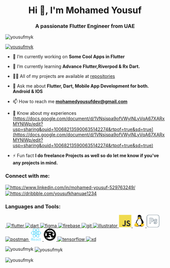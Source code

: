 <h1 align="center">Hi 👋, I'm Mohamed Yousuf</h1>
<h3 align="center">A passionate Flutter Engineer from UAE</h3>

<p align="left"> <img src="https://komarev.com/ghpvc/?username=yousufmyk&label=Profile%20views&color=0e75b6&style=flat" alt="yousufmyk" /> </p>

<p align="left"> <a href="https://github.com/ryo-ma/github-profile-trophy"><img src="https://github-profile-trophy.vercel.app/?username=yousufmyk" alt="yousufmyk" /></a> </p>

- 🔭 I’m currently working on **Some Cool Apps in Flutter**

- 🌱 I’m currently learning **Advance Flutter,Riverpod & Rx Dart.**

- 👨‍💻 All of my projects are available at [repositories](repositories)

- 💬 Ask me about **Flutter, Dart, Mobile App Development for both. Android & IOS**

- 📫 How to reach me **mohamedyousufdev@gmail.com**

- 📄 Know about my experiences [https://docs.google.com/document/d/1VNsjspa9ofVWylNLyVqA67XARxMYNIWp/edit?usp=sharing&ouid=100682135900635142274&rtpof=true&sd=true](https://docs.google.com/document/d/1VNsjspa9ofVWylNLyVqA67XARxMYNIWp/edit?usp=sharing&ouid=100682135900635142274&rtpof=true&sd=true)

- ⚡ Fun fact **I do freelance Projects as well so do let me know if you've any projects in mind.**

<h3 align="left">Connect with me:</h3>
<p align="left">
<a href="https://linkedin.com/in/https://www.linkedin.com/in/mohamed-yousuf-529763249/" target="blank"><img align="center" src="https://raw.githubusercontent.com/rahuldkjain/github-profile-readme-generator/master/src/images/icons/Social/linked-in-alt.svg" alt="https://www.linkedin.com/in/mohamed-yousuf-529763249/" height="30" width="40" /></a>
<a href="https://dribbble.com/https://dribbble.com/yousufkhanuae1234" target="blank"><img align="center" src="https://raw.githubusercontent.com/rahuldkjain/github-profile-readme-generator/master/src/images/icons/Social/dribbble.svg" alt="https://dribbble.com/yousufkhanuae1234" height="30" width="40" /></a>
</p>

<h3 align="left">Languages and Tools:</h3>
<p align="left"> <a href="https://getbootstrap.com" target="_blank" rel="noreferrer"> <img
height="40"/> </a> <a href="https://flutter.dev" target="_blank" rel="noreferrer"> <img src="https://www.vectorlogo.zone/logos/flutterio/flutterio-icon.svg" alt="flutter"src="https://raw.githubusercontent.com/devicons/devicon/master/icons/bootstrap/bootstrap-plain-wordmark.svg" alt="bootstrap" width="40" height="40"/> </a> <a href="https://dart.dev" target="_blank" rel="noreferrer"> <img src="https://www.vectorlogo.zone/logos/dartlang/dartlang-icon.svg" alt="dart" width="40" height="40"/> </a> <a href="https://www.figma.com/" target="_blank" rel="noreferrer"> <img src="https://www.vectorlogo.zone/logos/figma/figma-icon.svg" alt="figma" width="40" height="40"/> </a> <a href="https://firebase.google.com/" target="_blank" rel="noreferrer"> <img src="https://www.vectorlogo.zone/logos/firebase/firebase-icon.svg" alt="firebase" width="40"  width="40" height="40"/> </a> <a href="https://git-scm.com/" target="_blank" rel="noreferrer"> <img src="https://www.vectorlogo.zone/logos/git-scm/git-scm-icon.svg" alt="git" width="40" height="40"/> </a> <a href="https://www.adobe.com/in/products/illustrator.html" target="_blank" rel="noreferrer"> <img src="https://www.vectorlogo.zone/logos/adobe_illustrator/adobe_illustrator-icon.svg" alt="illustrator" width="40" height="40"/> </a> <a href="https://developer.mozilla.org/en-US/docs/Web/JavaScript" target="_blank" rel="noreferrer"> <img src="https://raw.githubusercontent.com/devicons/devicon/master/icons/javascript/javascript-original.svg" alt="javascript" width="40" height="40"/> </a> <a href="https://www.linux.org/" target="_blank" rel="noreferrer"> <img src="https://raw.githubusercontent.com/devicons/devicon/master/icons/linux/linux-original.svg" alt="linux" width="40" height="40"/> </a> <a href="https://www.photoshop.com/en" target="_blank" rel="noreferrer"> <img src="https://raw.githubusercontent.com/devicons/devicon/master/icons/photoshop/photoshop-line.svg" alt="photoshop" width="40" height="40"/> </a> <a href="https://postman.com" target="_blank" rel="noreferrer"> <img src="https://www.vectorlogo.zone/logos/getpostman/getpostman-icon.svg" alt="postman" width="40" height="40"/> </a> <a href="https://reactjs.org/" target="_blank" rel="noreferrer"> <img src="https://raw.githubusercontent.com/devicons/devicon/master/icons/react/react-original-wordmark.svg" alt="react" width="40" height="40"/> </a> <a href="https://www.rust-lang.org" target="_blank" rel="noreferrer"> <img src="https://raw.githubusercontent.com/devicons/devicon/master/icons/rust/rust-plain.svg" alt="rust" width="40" height="40"/> </a> <a href="https://www.tensorflow.org" target="_blank" rel="noreferrer"> <img src="https://www.vectorlogo.zone/logos/tensorflow/tensorflow-icon.svg" alt="tensorflow" width="40" height="40"/> </a> <a href="https://www.adobe.com/products/xd.html" target="_blank" rel="noreferrer"> <img src="https://cdn.worldvectorlogo.com/logos/adobe-xd.svg" alt="xd" width="40" height="40"/> </a> </p>

<p><img align="left" src="https://github-readme-stats.vercel.app/api/top-langs?username=yousufmyk&show_icons=true&locale=en&layout=compact" alt="yousufmyk" /></p>

<p>&nbsp;<img align="center" src="https://github-readme-stats.vercel.app/api?username=yousufmyk&show_icons=true&locale=en" alt="yousufmyk" /></p>

<p><img align="center" src="https://github-readme-streak-stats.herokuapp.com/?user=yousufmyk&" alt="yousufmyk" /></p>
